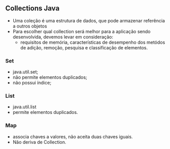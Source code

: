 ## Collections Java

 * Uma coleção é uma estrutura de dados, que pode armazenar referência a outros objetos
 * Para escolher qual collection será melhor para a aplicação sendo desenvolvida, devemos levar em consideração:
   * requisitos de memória, características  de desempenho dos metódos  de adição, remoção, pesquisa e classificação de elementos.
### Set

- java.util.set;
- não permite elementos duplicados;
- não possui índice;

### List

- java.util.list
- permite elementos duplicados.

### Map

- associa chaves a valores, não aceita duas chaves iguais.
- Não deriva de Collection.

